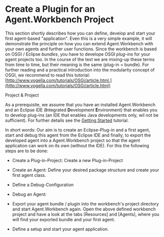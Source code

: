 # Create a Plugin for an Agent.Workbench Project

This section shortly describes how you can define, develop and start your first agent-based "application". Even this is a very simple example, it will demonstrate the principle on how you can extend Agent.Workbench with your own agents and further user functions. Since the workbench is based on OSGI / Eclipse _bundles_, you have to develope OSGI _plug-ins_ for your agent projects too. In the course of the text we are mixing-up these terms from time to time, but their meaning is the same \(plug-in = bundle\). For further reading and a practical introduction into the modularity concept of OSGI, we recommend to read this tutorial: [http://www.vogella.com/tutorials/OSGi/article.html.](http://www.vogella.com/tutorials/OSGi/article.html)

Project & Project 

As a prerequisite, we assume that you have an installed Agent.Workbench and an Eclipse IDE \(**I**ntegrated **D**evelopment **E**nvironment\) that enables you to develop plug-ins \(an IDE that enables Java developments only, wil not be sufficient\). For further details see the [Getting Started](//getting-started.md#getting-started) tutorial.



In short words: Our aim is to create an Eclipse-Plug-in and a first agent, start and debug this agent from the Eclipse IDE and finally, to export the developed agent into a Agent.Workbench project so that the agent application can work on its own \(without the IDE\). For this the following steps are to be done:

* Create a Plug-in-Project: Create a new Plug-in-Project
* Create an Agent: Define your desired package structure and create your first agent class.
* Define a Debug-Configuration
* Debug an Agent:
* Export your agent bundle / plugin into the workbench's project directory and start Agent.Workbench again. Open the above defined workbench project and have a look at the tabs \[Resources\] and \[Agents\], where you will find your exported bundle and your first agent.

* Define a setup and start your agent application.



